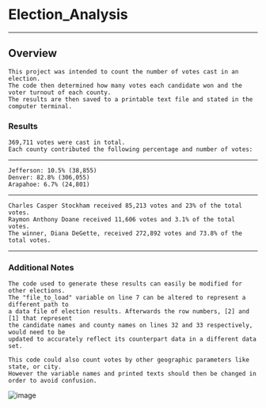 # Election_Analysis
---

## Overview ##
	This project was intended to count the number of votes cast in an election. 
	The code then determined how many votes each candidate won and the voter turnout of each county. 
	The results are then saved to a printable text file and stated in the computer terminal. 

### Results ### 

	369,711 votes were cast in total.
	Each county contributed the following percentage and number of votes:
---
	Jefferson: 10.5% (38,855)
	Denver: 82.8% (306,055)
	Arapahoe: 6.7% (24,801)
---
	Charles Casper Stockham received 85,213 votes and 23% of the total votes. 
	Raymon Anthony Doane received 11,606 votes and 3.1% of the total votes. 
	The winner, Diana DeGette, received 272,892 votes and 73.8% of the total votes. 
---

### Additional Notes ###

	The code used to generate these results can easily be modified for other elections. 
	The "file_to_load" variable on line 7 can be altered to represent a different path to 
	a data file of election results. Afterwards the row numbers, [2] and [1] that represent 
	the candidate names and county names on lines 32 and 33 respectively, would need to be 
	updated to accurately reflect its counterpart data in a different data set.

	This code could also count votes by other geographic parameters like state, or city. 
	However the variable names and printed texts should then be changed in order to avoid confusion. 

![image](https://user-images.githubusercontent.com/91698325/141662480-d6ab4429-c99b-45d8-9f6f-a8fdbd20d9a7.png)


